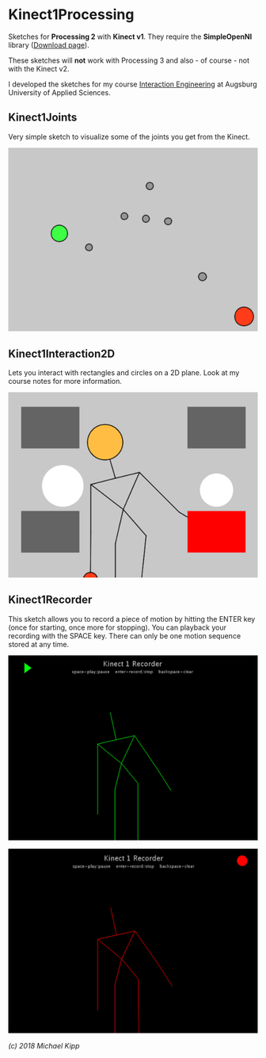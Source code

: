 # Kinect1Processing

Sketches for **Processing 2** with **Kinect v1**. They require the **SimpleOpenNI** library ([Download page](https://code.google.com/archive/p/simple-openni/downloads)).

These sketches will **not** work with Processing 3 and also - of course - not with the Kinect v2.

I developed the sketches for my course [Interaction Engineering](http://interaction.hs-augsburg.de) at Augsburg University of Applied Sciences.

## Kinect1Joints

Very simple sketch to visualize some of the joints you get from the Kinect.

![Screenshot Kinect1Joints](img/kinect-joints.png)

## Kinect1Interaction2D

Lets you interact with rectangles and circles on a 2D plane. Look at my course notes for more information.

![Screenshot Kinect1Interaction2D](img/kinect-interact.png)

## Kinect1Recorder

This sketch allows you to record a piece of motion by hitting the ENTER key (once for starting, once more for stopping). You can playback your recording with the SPACE key. There can only be one motion sequence stored at any time. 

![Screenshot Kinect1Recorder](img/kinect-play.png)

![Screenshot 2 Kinect1Recorder](img/kinect-record.png)

*(c) 2018 Michael Kipp*

